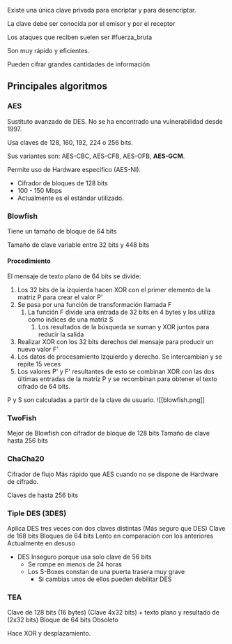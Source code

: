 Existe una única clave privada para encriptar y para desencriptar.

La clave debe ser conocida por el emisor y por el receptor

Los ataques que reciben suelen ser #fuerza_bruta

Son muy rápido y eficientes. 

Pueden cifrar grandes cantidades de información


## Principales algoritmos 

### AES

Sustituto avanzado de DES. No se ha encontrado una vulnerabilidad desde 1997.

Usa claves de 128, 160, 192, 224 o 256 bits.

Sus variantes son: AES-CBC, AES-CFB, AES-OFB, **AES-GCM**. 

Permite uso de Hardware específico (AES-NI). 
- Cifrador de bloques de 128 bits
- 100 - 150 Mbps
- Actualmente es el estándar utilizado.

### Blowfish

Tiene un tamaño de bloque de 64 bits 

Tamaño de clave variable entre 32 bits y 448 bits

#### Procedimiento

El mensaje de texto plano de 64 bits se divide:
1. Los 32 bits de la izquierda hacen XOR con el primer elemento de la matriz P para crear el valor P'
2. Se pasa por una función de transformación llamada F
	1. La función F divide una entrada de 32 bits en 4 bytes y los utiliza como índices de una matriz S
		1. Los resultados de la búsqueda se suman y XOR juntos para reducir la salida
3. Realizar XOR con los 32 bits derechos del mensaje para producir un nuevo valor F'
4. Los datos de procesamiento Izquierdo y derecho. Se intercambian y se repite 15 veces
5. Los valores P' y F' resultantes de esto se combinan XOR con las dos últimas entradas de la matriz P y se recombinan para obtener el texto cifrado de 64 bits.

P y S son calculadas a partir de la clave de usuario.
![[blowfish.png]]

### TwoFish

Mejor de Blowfish con cifrador de bloque de 128 bits 
Tamaño de clave hasta 256 bits

### ChaCha20

Cifrador de flujo 
Más rápido que AES cuando no se dispone de Hardware de cifrado.

Claves de hasta 256 bits

### Tiple DES (3DES)

Aplica DES tres veces con dos claves distintas 
(Más seguro que DES)
Clave de 168 bits
Bloques de 64 bits
Lento en comparación con los anteriores
Actualmente en desuso
- DES Inseguro porque usa solo clave de 56 bits 
	- Se rompe en menos de 24 horas
	- Los S-Boxes constan de una puerta trasera muy grave
		- Si cambias unos de ellos pueden debilitar DES

### TEA

Clave de 128 bits (16 bytes) (Clave 4x32 bits) + texto plano y resultado de (2x32 bits)
Bloque de 64 bits
Obsoleto

Hace XOR y desplazamiento.